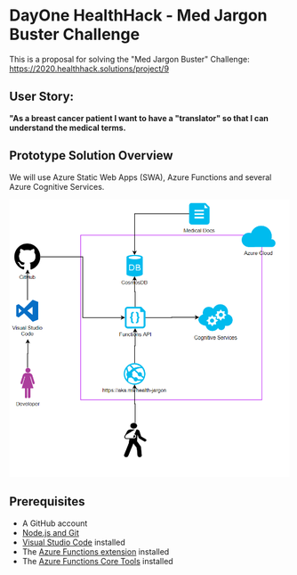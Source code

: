 # DayOne HealthHack - Med Jargon Buster Challenge
This is a proposal for solving the "Med Jargon Buster" Challenge:
https://2020.healthhack.solutions/project/9


## User Story: 
**"As a breast cancer patient I want to have a "translator" so that I can understand the medical terms.** 

## Prototype Solution Overview
We will use Azure Static Web Apps (SWA), Azure Functions and several Azure Cognitive Services.

![Architecture Overview](docs/overview.png)

## Prerequisites

- A GitHub account
- [Node.js and Git](https://nodejs.org/)
- [Visual Studio Code](https://code.visualstudio.com/) installed
- The [Azure Functions extension](https://marketplace.visualstudio.com/items?itemName=ms-azuretools.vscode-azurefunctions) installed
- The [Azure Functions Core Tools](https://docs.microsoft.com/azure/azure-functions/functions-run-local) installed

